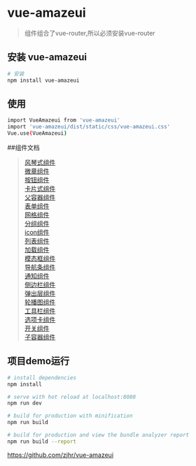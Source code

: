 
# vue-amazeui

>组件组合了vue-router,所以必须安装vue-router<br> 


## 安装 vue-amazeui

``` bash
# 安装
npm install vue-amazeui
```
## 使用
``` bash
import VueAmazeui from 'vue-amazeui'
import 'vue-amazeui/dist/static/css/vue-amazeui.css'
Vue.use(VueAmazeui)
```

##组件文档
><a href="https://github.com/zjhr/vue-amazeui/tree/master/src/components/accordion">风琴式组件</a><br> 
><a href="https://github.com/zjhr/vue-amazeui/tree/master/src/components/badge">微章组件</a><br> 
><a href="https://github.com/zjhr/vue-amazeui/tree/master/src/components/button">按钮组件</a><br> 
><a href="https://github.com/zjhr/vue-amazeui/tree/master/src/components/card">卡片式组件</a><br> 
><a href="https://github.com/zjhr/vue-amazeui/tree/master/src/components/container">父容器组件</a><br> 
><a href="https://github.com/zjhr/vue-amazeui/tree/master/src/components/form">表单组件</a><br> 
><a href="https://github.com/zjhr/vue-amazeui/tree/master/src/components/grid">网格组件</a><br> 
><a href="https://github.com/zjhr/vue-amazeui/tree/master/src/components/group">分组组件</a><br> 
><a href="https://github.com/zjhr/vue-amazeui/tree/master/src/components/icon">icon组件</a><br> 
><a href="https://github.com/zjhr/vue-amazeui/tree/master/src/components/list">列表组件</a><br> 
><a href="https://github.com/zjhr/vue-amazeui/tree/master/src/components/loader">加载组件</a><br> 
><a href="https://github.com/zjhr/vue-amazeui/tree/master/src/components/modal">模态框组件</a><br> 
><a href="https://github.com/zjhr/vue-amazeui/tree/master/src/components/navbar">导航条组件</a><br> 
><a href="https://github.com/zjhr/vue-amazeui/tree/master/src/components/notification">通知组件</a><br> 
><a href="https://github.com/zjhr/vue-amazeui/tree/master/src/components/offcanvas">侧边栏组件</a><br> 
><a href="https://github.com/zjhr/vue-amazeui/tree/master/src/components/popover">弹出层组件</a><br> 
><a href="https://github.com/zjhr/vue-amazeui/tree/master/src/components/slider">轮播图组件</a><br> 
><a href="https://github.com/zjhr/vue-amazeui/tree/master/src/components/tabbar">工具栏组件</a><br> 
><a href="https://github.com/zjhr/vue-amazeui/tree/master/src/components/tabs">选项卡组件</a><br> 
><a href="https://github.com/zjhr/vue-amazeui/tree/master/src/components/vueSwitch">开关组件</a><br> 
><a href="https://github.com/zjhr/vue-amazeui/tree/master/src/components/vueview">子容器组件</a><br> 

## 项目demo运行

``` bash
# install dependencies
npm install

# serve with hot reload at localhost:8080
npm run dev

# build for production with minification
npm run build

# build for production and view the bundle analyzer report
npm run build --report
```
https://github.com/zjhr/vue-amazeui

